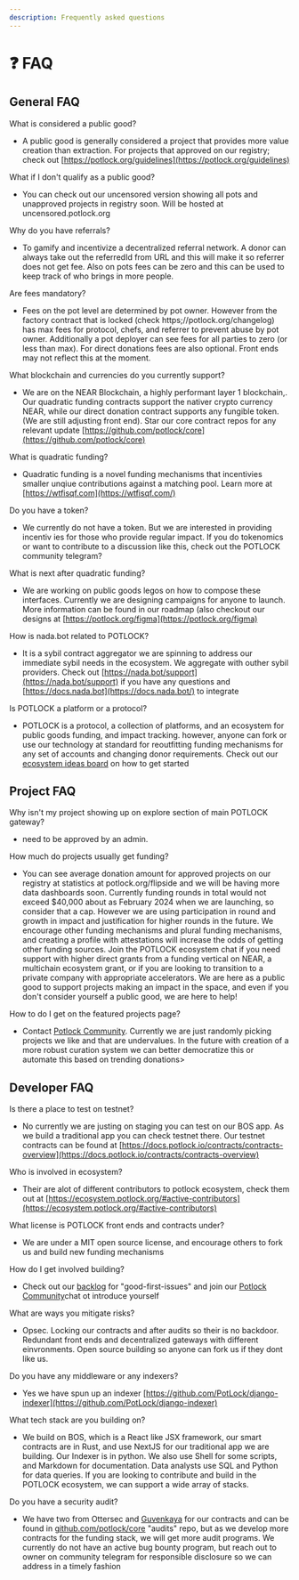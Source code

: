 ```yaml
---
description: Frequently asked questions
---
```


# ❓ FAQ

## General FAQ

What is considered a public good?

* A public good is generally considered a project that provides more value creation than extraction. For projects that approved on our registry; check out [https://potlock.org/guidelines](https://potlock.org/guidelines)

What if I don't qualify as a public good?

* You can check out our uncensored version showing all pots and unapproved projects in registry soon. Will be hosted at uncensored.potlock.org

Why do you have referrals?

* To gamify and incentivize a decentralized referral network. A donor can always take out the referredId from URL and this will make it so referrer does not get fee. Also on pots fees can be zero and this can be used to keep track of who brings in more people.

Are fees mandatory?

* Fees on the pot level are determined by pot owner. However from the factory contract that is locked (check https;//potlock.org/changelog) has max fees for protocol, chefs, and referrer to prevent abuse by pot owner. Additionally a pot deployer can see fees for all parties to zero (or less than max). For direct donations fees are also optional. Front ends may not reflect this at the moment.

What blockchain and currencies do you currently support?

* We are on the NEAR Blockchain, a highly performant layer 1 blockchain,. Our quadratic funding contracts support the nativer crypto currency NEAR, while our direct donation contract supports any fungible token. (We are still adjusting front end). Star our core contract repos for any relevant update [https://github.com/potlock/core](https://github.com/potlock/core)

What is quadratic funding?

* Quadratic funding is a novel funding mechanisms that incentivies smaller unqiue contributions against a matching pool. Learn more at [https://wtfisqf.com](https://wtfisqf.com/)

Do you have a token?

* We currently do not have a token. But we are interested in providing incentiv ies for those who provide regular impact. If you do tokenomics or want to contribute to a discussion like this, check out the POTLOCK community telegram?

What is next after quadratic funding?

* We are working on public goods legos on how to compose these interfaces. Currently we are designing campaigns for anyone to launch. More information can be found in our roadmap (also checkout our designs at [https://potlock.org/figma](https://potlock.org/figma)

How is nada.bot related to POTLOCK?

* It is a sybil contract aggregator we are spinning to address our immediate sybil needs in the ecosystem. We aggregate with outher sybil providers. Check out [https://nada.bot/support](https://nada.bot/support) if you have any questions and [https://docs.nada.bot](https://docs.nada.bot/) to integrate

Is POTLOCK a platform or a protocol?

* POTLOCK is a protocol, a collection of platforms, and an ecosystem for public goods funding, and impact tracking. however, anyone can fork or use our technology at standard for reoutfitting funding mechanisms for any set of accounts and changing donor requirements. Check out our [ecosystem ideas board](https://potlock.org/ideas) on how to get started

## Project FAQ

Why isn't my project showing up on explore section of main POTLOCK gateway?

* need to be approved by an admin.

How much do projects usually get funding?

* You can see average donation amount for approved projects on our registry at statistics at potlock.org/flipside and we will be having more data dashboards soon. Currently funding rounds in total would not exceed $40,000 about as February 2024 when we are launching, so consider that a cap. However we are using participation in round and growth in impact and justification for higher rounds in the future. We encourage other funding mechanisms and plural funding mechanisms, and creating a profile with attestations will increase the odds of getting other funding sources. Join the POTLOCK ecosystem chat if you need support with higher direct grants from a funding vertical on NEAR, a multichain ecosystem grant, or if you are looking to transition to a private company with appropriate accelerators. We are here as a public good to support projects making an impact in the space, and even if you don't consider yourself a public good, we are here to help!

How to do I get on the featured projects page?

* Contact [Potlock Community](https://potlock.org/community). Currently we are just randomly picking projects we like and that are undervalues. In the future with creation of a more robust curation system we can better democratize this or automate this based on trending donations>

## Developer FAQ

Is there a place to test on testnet?

* No currently we are justing on staging you can test on our BOS app. As we build a traditional app you can check testnet there. Our testnet contracts can be found at [https://docs.potlock.io/contracts/contracts-overview](https://docs.potlock.io/contracts/contracts-overview)

Who is involved in ecosystem?

* Their are alot of different contributors to potlock ecosystem, check them out at [https://ecosystem.potlock.org/#active-contributors](https://ecosystem.potlock.org/#active-contributors)

What license is POTLOCK front ends and contracts under?

* We are under a MIT open source license, and encourage others to fork us and build new funding mechanisms

How do I get involved building?

* Check out our [backlog](https://potlock.org/backlog) for "good-first-issues" and join our [Potlock Community](https://potlock.org/community)chat ot introduce yourself

What are ways you mitigate risks?

* Opsec. Locking our contracts and after audits so their is no backdoor. Redundant front ends and decentralized gateways with different einvronments. Open source building so anyone can fork us if they dont like us.

Do you have any middleware or any indexers?

* Yes we have spun up an indexer  [https://github.com/PotLock/django-indexer](https://github.com/PotLock/django-indexer)

What tech stack are you building on?

* We build on BOS, which is a React like JSX framework, our smart contracts are in Rust, and use NextJS for our traditional app we are building. Our Indexer is in python. We also use Shell for some scripts, and Markdown for documentation. Data analysts use SQL and Python for data queries. If you are looking to contribute and build in the POTLOCK ecosystem, we can support a wide array of stacks.

Do you have a security audit?

* We have two from Ottersec and [Guvenkaya](https://potlock.org/guvenkaya) for our contracts and can be found in [github.com/potlock/core](https://github.com/potlock/core) "audits" repo, but as we develop more contracts for the funding stack, we will get more audit programs. We currently do not have an active bug bounty program, but reach out to owner on community telegram for responsible disclosure so we can address in a timely fashion
